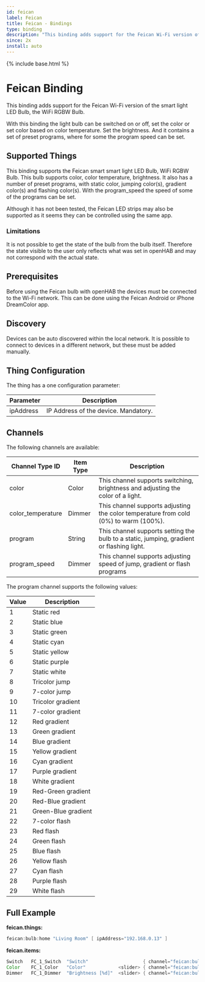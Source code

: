 ```yaml
---
id: feican
label: Feican
title: Feican - Bindings
type: binding
description: "This binding adds support for the Feican Wi-Fi version of the smart light LED Bulb, the WiFi RGBW Bulb."
since: 2x
install: auto
---
```


<!-- Attention authors: Do not edit directly. Please add your changes to the appropriate source repository -->

{% include base.html %}

# Feican Binding

This binding adds support for the Feican Wi-Fi version of the smart light LED Bulb, the WiFi RGBW Bulb.

With this binding the light bulb can be switched on or off, set the color or set color based on color temperature.
Set the brightness. And it contains a set of preset programs, where for some the program speed can be set.

## Supported Things

This binding supports the Feican smart smart light LED Bulb, WiFi RGBW Bulb.
This bulb supports color, color temperature, brightness.
It also has a number of preset programs, with static color, jumping color(s), gradient color(s) and flashing color(s).
With the program_speed the speed of some of the programs can be set.

Although it has not been tested, the Feican LED strips may also be supported as it seems they can be controlled using the same app.

### Limitations

It is not possible to get the state of the bulb from the bulb itself.
Therefore the state visible to the user only reflects what was set in openHAB and may not correspond with the actual state.

## Prerequisites

Before using the Feican bulb with openHAB the devices must be connected to the Wi-Fi network.
This can be done using the Feican Android or iPhone DreamColor app.

## Discovery

Devices can be auto discovered within the local network.
It is possible to connect to devices in a different network, but these must be added manually.

## Thing Configuration

The thing has a one configuration parameter:

| Parameter | Description                                                              |
|-----------|------------------------------------------------------------------------- |
| ipAddress | IP Address of the device. Mandatory.                                     |

## Channels

The following channels are available:

| Channel Type ID   | Item Type | Description                                                                                |
|-------------------|-----------|--------------------------------------------------------------------------------------------|
| color             | Color     | This channel supports switching, brightness and adjusting the color of a light.            |
| color_temperature | Dimmer    | This channel supports adjusting the color temperature from cold (0%) to warm (100%).       |
| program           | String    | This channel supports setting the bulb to a static, jumping, gradient or flashing light.   |
| program_speed     | Dimmer    | This channel supports adjusting speed of jump, gradient or flash programs                  |

The program channel supports the following values:

| Value | Description         |
|-------|---------------------|
| 1     | Static red          |
| 2     | Static blue         |
| 3     | Static green        |
| 4     | Static cyan         |
| 5     | Static yellow       |
| 6     | Static purple       |
| 7     | Static white        |
| 8     | Tricolor jump       |
| 9     | 7-color jump        |
| 10    | Tricolor gradient   |
| 11    | 7-color gradient    |
| 12    | Red gradient        |
| 13    | Green gradient      |
| 14    | Blue gradient       |
| 15    | Yellow gradient     |
| 16    | Cyan gradient       |
| 17    | Purple gradient     |
| 18    | White gradient      |
| 19    | Red-Green gradient  |
| 20    | Red-Blue gradient   |
| 21    | Green-Blue gradient |
| 22    | 7-color flash       |
| 23    | Red flash           |
| 24    | Green flash         |
| 25    | Blue flash          |
| 26    | Yellow flash        |
| 27    | Cyan flash          |
| 28    | Purple flash        |
| 29    | White flash         |

## Full Example

**feican.things:**

```java
feican:bulb:home "Living Room" [ ipAddress="192.168.0.13" ]
```

**feican.items:**

```java
Switch   FC_1_Switch  "Switch"                    { channel="feican:bulb:home:color" }
Color    FC_1_Color   "Color"            <slider> { channel="feican:bulb:home:color" }
Dimmer   FC_1_Dimmer  "Brightness [%d]"  <slider> { channel="feican:bulb:home:color" }
```
